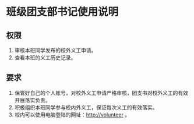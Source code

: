 # 班级团支部书记使用说明

## 权限

1. 审核本班同学发布的校外义工申请。
2. 查看本班的义工历史记录。

## 要求

1. 保管好自己的个人账号，对校外义工申请严格审核，团支书对校外义工的有效开展落实负责。
2. 积极组织本班同学参与校内外义工，保证每次义工的有效落实。
3. 校内可以使用电脑登陆的网址：[http://volunteer](http://volunteer) 。
